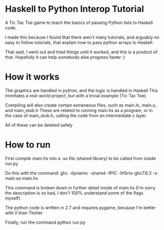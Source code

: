# Haskell to Python Interop Tutorial
A Tic Tac Toe game to teach the basics of passing Python lists to Haskell code.

I made this because I found that there aren't many tutorials, and arguably no easy to follow tutorials, that
explain how to pass python arrays to Haskell.

That said, I went out and tried things until it worked, and this is a product of that.
Hopefully it can help somebody else progress faster :)

# How it works
The graphics are handled in python, and the logic is handled in Haskell
This immitates a real-world project, but with a trivial example (Tic Tac Toe)

Compiling will also create certain extraneous files, such as main.hi, main.o, and main_stub.h
These are related to running main.hs as a program, or in the case of main_stub.h, 
calling the code from an intermediate c layer. 

All of these can be deleted safely

# How to run

First compile main.hs into a .so file (shared library) to be called from inside run.py

Do this with the command:
ghc -dynamic -shared -fPIC -lHSrts-ghc7.6.3 -o main.so main.hs

This command is broken down in further detail inside of main.hs
(I'm sorry the description is so bad, I don't 100% understand some of the flags myself)

The python code is written in 2.7 and requires pygame, because I'm better with it than Tkinter

Finally, run the command
python run.py
